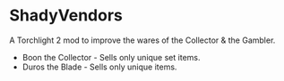# ShadyVendors

A Torchlight 2 mod to improve the wares of the Collector & the Gambler.

- Boon the Collector - Sells only unique set items.
- Duros the Blade - Sells only unique items.